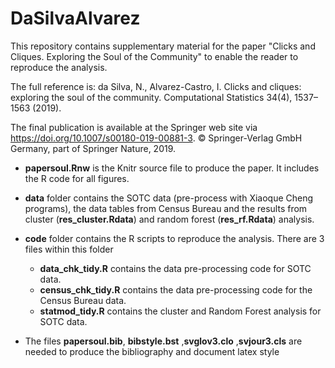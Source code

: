 DaSilvaAlvarez
==============

This repository contains supplementary material for the paper "Clicks and Cliques. Exploring the Soul of the Community" to enable the reader to reproduce the analysis.

The full reference is: da Silva, N., Alvarez-Castro, I. Clicks and cliques: exploring the soul of the community. Computational Statistics 34(4), 1537–1563 (2019).

The final publication is available at the Springer web site via https://doi.org/10.1007/s00180-019-00881-3. © Springer-Verlag GmbH Germany, part of Springer Nature, 2019.

* **papersoul.Rnw** is the Knitr source file to produce the paper. It includes the R code for all figures.

* **data** folder contains the SOTC data (pre-process with Xiaoque Cheng programs), the data tables from Census Bureau and the results from cluster (**res_cluster.Rdata**) and random forest (**res_rf.Rdata**) analysis. 
* **code** folder contains the R scripts to reproduce the analysis. There are 3 files within this folder
    + **data_chk_tidy.R** contains the data pre-processing code for SOTC data.
    + **census_chk_tidy.R** contains the data pre-processing code for the Census Bureau data.
    + **statmod_tidy.R** contains the cluster and Random Forest analysis for SOTC data. 
* The files  **papersoul.bib**, **bibstyle.bst**	,**svglov3.clo**	,**svjour3.cls**	are needed to produce the bibliography and document latex style    
